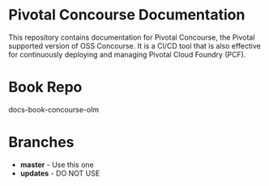 # Pivotal Concourse Documentation

This repository contains documentation for Pivotal Concourse, the Pivotal supported
version of OSS Concourse. It is a CI/CD tool that is also effective for
continuously deploying and managing Pivotal Cloud Foundry (PCF).

# Book Repo

docs-book-concourse-olm

# Branches

* **master** - Use this one
* **updates** - DO NOT USE
